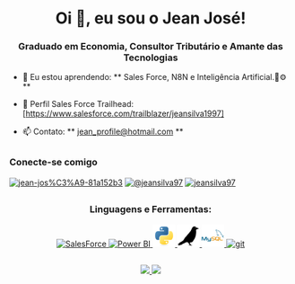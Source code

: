<h1 align="center">Oi 👋, eu sou o Jean José!</h1>
<h3 align="center">Graduado em Economia, Consultor Tributário e Amante das Tecnologias </h3>

- 🌱 Eu estou aprendendo: ** Sales Force, N8N e Inteligência Artificial.🤖⚙️ **

- 📝 Perfil Sales Force Trailhead: [https://www.salesforce.com/trailblazer/jeansilva1997]
- 📫 Contato: ** jean_profile@hotmail.com **

##

<h3 align="left">Conecte-se comigo</h3>
<p align="left">
<a href="https://www.linkedin.com/in/jean-jos%C3%A9-81a152b3/" target="blank"><img align="center" src="https://raw.githubusercontent.com/rahuldkjain/github-profile-readme-generator/master/src/images/icons/Social/linked-in-alt.svg" alt="jean-jos%C3%A9-81a152b3" height="30" width="40" /></a>
<a href="https://www.salesforce.com/trailblazer/jeansilva1997" target="blank"><img align="center" src="https://encrypted-tbn0.gstatic.com/images?q=tbn:ANd9GcRaAx4OMNKDO78w1GtSY9IKw8zy3RPjRMbWyg&s" alt="@jeansilva97" height="30" width="40" /></a>
<a href="https://web.dio.me/users/jean_profile?tab=achievements" target="blank"><img align="center" src="https://media.licdn.com/dms/image/v2/D4D12AQHlrBNk09sbDQ/article-cover_image-shrink_720_1280/article-cover_image-shrink_720_1280/0/1709687009497?e=2147483647&v=beta&t=4IVLsRNCvdrP3o8tDjlep2WZe9YrIJvsGqZHRBbqeX8" alt="jeansilva97" height="30" width="40" /></a>
</p>

##

<h3 align="center">Linguagens e Ferramentas:</h3>
<p align="center"> 
<a href="https://www.salesforce.com/br/" target="_blank" rel="noreferrer"> <img src="https://encrypted-tbn0.gstatic.com/images?q=tbn:ANd9GcRaAx4OMNKDO78w1GtSY9IKw8zy3RPjRMbWyg&s" alt="SalesForce" width="40" height="40"/> </a>
<a href="https://powerbi.microsoft.com/" target="_blank" rel="noreferrer"> <img src="https://encrypted-tbn0.gstatic.com/images?q=tbn:ANd9GcRurR_4-2IaRx2VR1LunphwRBW3QxpSQKZH0w&s" alt="Power BI" width="40" height="40"/> </a>   
<a href="https://www.python.org" target="_blank" rel="noreferrer"> <img src="https://raw.githubusercontent.com/devicons/devicon/master/icons/python/python-original.svg" alt="python" width="40" height="40"/> </a>
<a href="https://n8n.io/" target="_blank" rel="noreferrer"> <img src="https://raw.githubusercontent.com/n8n-io/n8n/master/assets/n8n-logo.png" alt="N8N" width="40" height="40"/> </a> 
<a href="https://www.mysql.com/" target="_blank" rel="noreferrer"> <img src="https://raw.githubusercontent.com/devicons/devicon/master/icons/mysql/mysql-original-wordmark.svg" alt="mysql" width="40" height="40"/> </a> 
<a href="https://git-scm.com/" target="_blank" rel="noreferrer"> <img src="https://www.vectorlogo.zone/logos/git-scm/git-scm-icon.svg" alt="git" width="40" height="40"/> </a> 
</p>

##

<div align="center">
  <a href="https://github.com/jeansilva97">
  <img height="140em" src="https://github-readme-stats.vercel.app/api?username=jeansilva97&show_icons=true&theme=dark&include_all_commits=true&count_private=true"/>
  <img height="140em" src="https://github-readme-stats.vercel.app/api/top-langs/?username=jeansilva97&layout=compact&langs_count=7&theme=dark"/>
</div>
